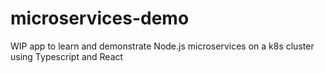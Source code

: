 # microservices-demo
WIP app to learn and demonstrate Node.js microservices on a k8s cluster using Typescript and React
